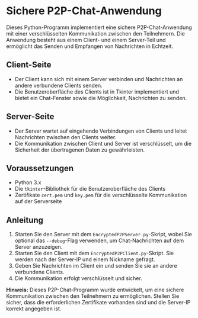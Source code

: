 # Sichere P2P-Chat-Anwendung

Dieses Python-Programm implementiert eine sichere P2P-Chat-Anwendung mit einer verschlüsselten Kommunikation zwischen den Teilnehmern. Die Anwendung besteht aus einem Client- und einem Server-Teil und ermöglicht das Senden und Empfangen von Nachrichten in Echtzeit.

## Client-Seite
- Der Client kann sich mit einem Server verbinden und Nachrichten an andere verbundene Clients senden.
- Die Benutzeroberfläche des Clients ist in Tkinter implementiert und bietet ein Chat-Fenster sowie die Möglichkeit, Nachrichten zu senden.

## Server-Seite
- Der Server wartet auf eingehende Verbindungen von Clients und leitet Nachrichten zwischen den Clients weiter.
- Die Kommunikation zwischen Client und Server ist verschlüsselt, um die Sicherheit der übertragenen Daten zu gewährleisten.

## Voraussetzungen
- Python 3.x
- Die `tkinter`-Bibliothek für die Benutzeroberfläche des Clients
- Zertifikate `cert.pem` und `key.pem` für die verschlüsselte Kommunikation auf der Serverseite

## Anleitung
1. Starten Sie den Server mit dem `EncryptedP2PServer.py`-Skript, wobei Sie optional das `--debug`-Flag verwenden, um Chat-Nachrichten auf dem Server anzuzeigen.
2. Starten Sie den Client mit dem `EncryptedP2PClient.py`-Skript. Sie werden nach der Server-IP und einem Nickname gefragt.
3. Geben Sie Nachrichten im Client ein und senden Sie sie an andere verbundene Clients.
4. Die Kommunikation erfolgt verschlüsselt und sicher.

**Hinweis:** Dieses P2P-Chat-Programm wurde entwickelt, um eine sichere Kommunikation zwischen den Teilnehmern zu ermöglichen. Stellen Sie sicher, dass die erforderlichen Zertifikate vorhanden sind und die Server-IP korrekt angegeben ist.

